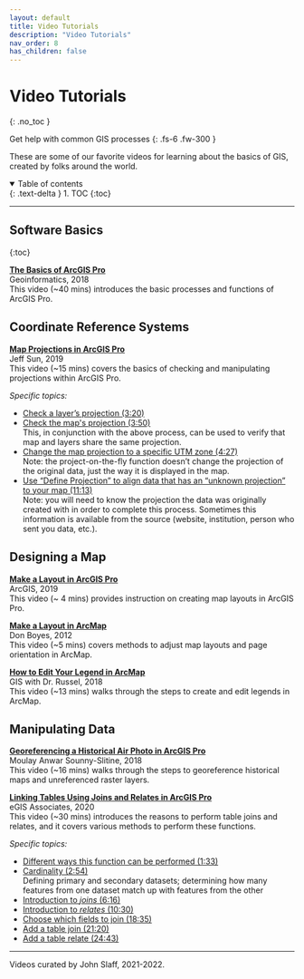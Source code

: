 ```yaml
---
layout: default
title: Video Tutorials
description: "Video Tutorials"
nav_order: 8
has_children: false
---
```


# Video Tutorials
{: .no_toc }

Get help with common GIS processes
{: .fs-6 .fw-300 }

These are some of our favorite videos for learning about the basics of GIS, created by folks around the world.

<details open markdown="block">
  <summary>
    Table of contents
  </summary>
  {: .text-delta }
1. TOC
{:toc}
</details>

---
## Software Basics
{:toc}

**[The Basics of ArcGIS Pro](https://www.youtube.com/watch?v=BFYG9oEV1EE&t=720s)**
<br>Geoinformatics, 2018
<br>This video (~40 mins) introduces the basic processes and functions of ArcGIS Pro.

## Coordinate Reference Systems
**[Map Projections in ArcGIS Pro](https://youtu.be/2MKyts2e0Ww)**
<br>Jeff Sun, 2019
<br> This video (~15 mins) covers the basics of checking and manipulating projections within ArcGIS Pro.

*Specific topics:*
* [Check a layer’s projection (3:20)](https://youtu.be/2MKyts2e0Ww?t=199)
* [Check the map's projection (3:50)](https://youtu.be/2MKyts2e0Ww?t=230)
<br>This, in conjunction with the above process, can be used to verify that map and layers share the same projection.
* [Change the map projection to a specific UTM zone (4:27)](https://youtu.be/2MKyts2e0Ww?t=266)
<br>Note: the project-on-the-fly function doesn’t change the projection of the original data, just the way it is displayed in the map.
* [Use “Define Projection” to align data that has an “unknown projection” to your map (11:13)](https://youtu.be/2MKyts2e0Ww?t=673)
<br>Note: you will need to know the projection the data was originally created with in order to complete this process. Sometimes this information is available from the source (website, institution, person who sent you data, etc.).

## Designing a Map
**[Make a Layout in ArcGIS Pro](https://www.youtube.com/watch?v=NZ9ei4-23MM)**
<br>ArcGIS, 2019
<br>This video (~ 4 mins) provides instruction on creating map layouts in ArcGIS Pro.

**[Make a Layout in ArcMap](https://www.youtube.com/watch?v=U2Z8XXJj-fs)**
<br>Don Boyes, 2012
<br>This video (~5 mins) covers methods to adjust map layouts and page orientation in ArcMap.

**[How to Edit Your Legend in ArcMap](https://www.youtube.com/watch?v=sCc6y7cbPt8)**
<br>GIS with Dr. Russel, 2018
<br>This video (~13 mins) walks through the steps to create and edit legends in ArcMap.

## Manipulating Data

**[Georeferencing a Historical Air Photo in ArcGIS Pro](https://www.youtube.com/watch?v=PORJevqTy4c)**
<br>Moulay Anwar Sounny-Slitine, 2018
<br>This video (~16 mins) walks through the steps to georeference historical maps and unreferenced raster layers.

**[Linking Tables Using Joins and Relates in ArcGIS Pro](https://www.youtube.com/watch?v=KuhCl-6vtOY)**
<br>eGIS Associates, 2020
<br>This video (~30 mins) introduces the reasons to perform table joins and relates, and it covers various methods to perform these functions.

*Specific topics:*
* [Different ways this function can be performed (1:33)](https://youtu.be/KuhCl-6vtOY?t=93)
* [Cardinality (2:54)](https://youtu.be/KuhCl-6vtOY?t=174)
<br>Defining primary and secondary datasets; determining how many features from one dataset match up with features from the other
* [Introduction to *joins* (6:16)](https://youtu.be/KuhCl-6vtOY?t=376)
* [Introduction to *relates* (10:30)](https://youtu.be/KuhCl-6vtOY?t=629)
* [Choose which fields to join (18:35)](https://youtu.be/KuhCl-6vtOY?t=1114)
* [Add a table join (21:20)](https://youtu.be/KuhCl-6vtOY?t=1280)
* [Add a table relate (24:43)](https://youtu.be/KuhCl-6vtOY?t=1483)

---

Videos curated by John Slaff, 2021-2022.
